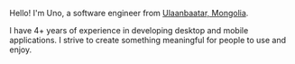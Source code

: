 Hello! I'm Uno, a software engineer from <a href="https://en.wikipedia.org/wiki/Ulaanbaatar">Ulaanbaatar, Mongolia</a>.

I have 4+ years of experience in developing desktop and mobile applications. 
I strive to create something meaningful for people to use and enjoy. 
